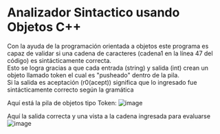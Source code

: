 # Analizador Sintactico usando Objetos C++
Con la ayuda de la programación orientada a objetos este programa es capaz de validar si una cadena de caracteres (cadena1 en la línea 47 del código) es sintácticamente correcta. <br>
Esto se logra gracias a que cada entrada (string) y salida (int) crean un objeto llamado token el cual es "pusheado" dentro de la pila. <br>
Si la salida es aceptación (r0(acept)) significa que lo ingresado fue sintácticamente correcto según la gramática <br>

Aquí está la pila de objetos tipo Token:
![image](https://user-images.githubusercontent.com/80979314/189462531-c3e2b37a-a55d-4d12-ab99-f6e0baf07bbb.png)

Aquí la salida correcta y una vista a la cadena ingresada para evaluarse
![image](https://user-images.githubusercontent.com/80979314/189462694-25483d08-34f9-4d68-b873-73ba8b921d3c.png)
